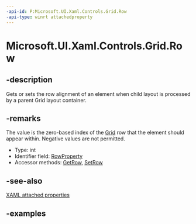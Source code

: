 ```yaml
---
-api-id: P:Microsoft.UI.Xaml.Controls.Grid.Row
-api-type: winrt attachedproperty
---
```


# Microsoft.UI.Xaml.Controls.Grid.Row

<!--
see GetRow, and SetRow
-->


## -description

Gets or sets the row alignment of an element when child layout is processed by a parent Grid layout container.

## -remarks

The value is the zero-based index of the [Grid](grid.md) row that the element should appear within. Negative values are not permitted.

<ul><li>Type: int</li><li>Identifier field: <a href="/uwp/api/windows.ui.xaml.controls.grid.rowproperty">RowProperty</a></li><li>Accessor methods: <a href="/uwp/api/windows.ui.xaml.controls.grid.getrow">GetRow</a>, <a href="/uwp/api/windows.ui.xaml.controls.grid.setrow">SetRow</a></li></ul>

## -see-also

[XAML attached properties](/windows/uwp/xaml-platform/attached-properties-overview)

## -examples


